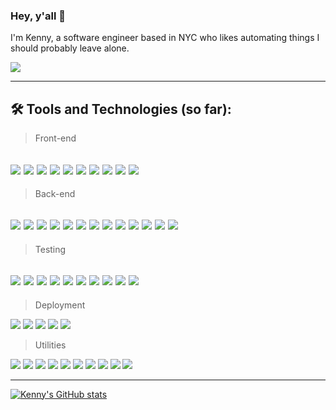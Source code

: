 ### Hey, y'all 🤘

<!--
**kennyctran/kennyctran** is a ✨ _special_ ✨ repository because its `README.md` (this file) appears on your GitHub profile.

Here are some ideas to get you started:

- 🔭 I’m currently working on ...
- 🌱 I’m currently learning ...
- 👯 I’m looking to collaborate on ...
- 🤔 I’m looking for help with ...
- 💬 Ask me about ...
- 📫 How to reach me: ...
- 😄 Pronouns: ...
- ⚡ Fun fact: ...
-->

I'm Kenny, a software engineer based in NYC who likes automating things I should probably leave alone.

<img src="https://images.unsplash.com/photo-1593642702909-dec73df255d7?ixid=MnwxMjA3fDB8MHxwaG90by1wYWdlfHx8fGVufDB8fHx8&ixlib=rb-1.2.1&auto=format&fit=crop&w=2850&q=80">

---
🛠 Tools and Technologies (so far):
--
> Front-end

<img src="https://img.shields.io/badge/Language-Javascript-%23FCDC00?style=plastic&logo=JavaScript"> <img src="https://img.shields.io/badge/Framework-React-%2361dafb?style=plastic&logo=React"> <img src="https://img.shields.io/badge/Library-Redux-%237249B6?style=plastic&logo=Redux"> <img src="https://img.shields.io/badge/Tool-HTML5-%23E54B20?style=plastic&logo=html5"> <img src="https://img.shields.io/badge/Tool-CSS3-%23254BDD?style=plastic&logo=css3"> <img src="https://img.shields.io/badge/Preprocessor-Sass%2FScss-%23C04080?style=plastic&logo=sass"> <img src="https://img.shields.io/badge/Library-jQuery-%230A68AD?style=plastic&logo=jquery"> <img src="https://img.shields.io/badge/Framework-Material--UI-%2300AFFE?style=plastic&logo=material-ui">  <img src="https://img.shields.io/badge/Framework-Bootstrap-%238812FB?style=plastic&logo=bootstrap"> <img src="https://img.shields.io/badge/Library-Chart.js-%23FF6383?style=plastic&logo=chart.js">
--

> Back-end

<img src="https://img.shields.io/badge/Tool-Node.js-%2373B059?style=plastic&logo=node.js"> <img src="https://img.shields.io/badge/Framework-Express-%23239DFF?style=plastic&logo=Express"> <img src="https://img.shields.io/badge/Database-MongoDB-%2312AA52?style=plastic&logo=mongodb"> <img src="https://img.shields.io/badge/ODM-Mongoose-%23880000?style=plastic"> <img src="https://img.shields.io/badge/Database-MySQL-%23F29210?style=plastic&logo=mysql"> <img src="https://img.shields.io/badge/Database-SQLite-%23044A64?style=plastic&logo=sqlite"> <img src="https://img.shields.io/badge/Tool-Axios-blueviolet?style=plastic"> <img src="https://img.shields.io/badge/Tool-Superagent-%23BC615D?style=plastic"> <img src="https://img.shields.io/badge/Tool-Fetch-%23DDF4FF?style=plastic"> <img src="https://img.shields.io/badge/Library-Underscore-%230270B5?style=plastic"> <img src="https://img.shields.io/badge/Library-Lodash-%233692FF?style=plastic"> <img src="https://img.shields.io/badge/Tool-Node%20Debugger-%2343843D?style=plastic&logo=node.js"> <img src="https://img.shields.io/badge/Tool-Chrome%20Dev%20Tools-%23236CD4?style=plastic&logo=google-chrome">
--

> Testing

<img src="https://img.shields.io/badge/Framework-Jest-%23920E1B?style=plastic&logo=Jest"> <img src="https://img.shields.io/badge/Framework-Mocha-%238D6848?style=plastic&logo=mocha"> <img src="https://img.shields.io/badge/Utility-Enzyme-%23FF395B?style=plastic&logo=Enzyme"> <img src="https://img.shields.io/badge/Utility-Supertest-important?style=plastic"> <img src="https://img.shields.io/badge/Library-Chai-%23F6ECD4?style=plastic"> <img src="https://img.shields.io/badge/Library-Sinon-%2388543B?style=plastic"> <img src="https://img.shields.io/badge/Tool-Postman-%23FF6C37?style=plastic&logo=postman"> <img src="https://img.shields.io/badge/Tool-json--server-%23FFFFFF?style=plastic&logo=json"> <img src="https://img.shields.io/badge/Methodology-TDD-yellow?style=plastic"> <img src="https://img.shields.io/badge/Methodology-BDD-yellow?style=plastic"> 
--

> Deployment

<img src="https://img.shields.io/badge/Service-AWS-%23EA902E?style=plastic&logo=amazon-aws"> <img src="https://img.shields.io/badge/Service-Heroku-%23440198?style=plastic&logo=heroku"> <img src="https://img.shields.io/badge/Tool-Docker-%232496EC?style=plastic&logo=docker"> <img src="https://img.shields.io/badge/Tool-Docker%20Hub-%232496EC?style=plastic&logo=docker"> <img src="https://img.shields.io/badge/Tool-Github-%2324292E?style=plastic&logo=github">

> Utilities

<img src="https://img.shields.io/badge/Tool-Babel-%23CBB433?style=plastic&logo=Babel"> <img src="https://img.shields.io/badge/Tool-Webpack-%2375AFCC?style=plastic&logo=webpack"> <img src="https://img.shields.io/badge/Version%20Control-Git-%23E84F31?style=plastic&logo=git"> <img src="https://img.shields.io/badge/Tool-Yarn-%232187B6?style=plastic&logo=yarn"> <img src="https://img.shields.io/badge/Tool-npm-%23CB3837?style=plastic&logo=npm"> <img src="https://img.shields.io/badge/Shell-Bash-%2349A124?style=plastic&logo=gnu-bash"> <img src="https://img.shields.io/badge/Editor-VS%20Code-%2320A2EB?style=plastic&logo=visual-studio-code"> <img src="https://img.shields.io/badge/Tool-Trello-%23EDE9FF?style=plastic&logo=trello"> <img src="https://img.shields.io/badge/Tool-Jira-%232484FF?style=plastic&logo=jira"> <img src="https://img.shields.io/badge/Methodology-Agile-%233747D9?style=plastic">

---
[![Kenny's GitHub stats](https://github-readme-stats.vercel.app/api?username=kennyctran)](https://github.com/anuraghazra/github-readme-stats)
